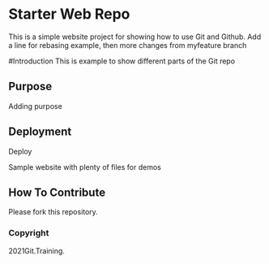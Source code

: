 # Starter Web Repo

This is a simple website project for
showing how to use Git and Github. Add a line for rebasing example,
then more changes from myfeature branch

#Introduction
This is example to show different parts
of the Git repo

## Purpose
Adding purpose


## Deployment
Deploy


Sample website with plenty of files for demos

## How To Contribute


Please fork this repository.

### Copyright

2021Git.Training.
